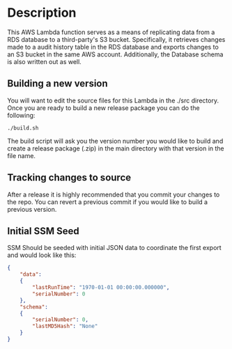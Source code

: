 # Description

This AWS Lambda function serves as a means of replicating data from a RDS
database to a third-party's S3 bucket. Specifically, it retrieves changes
made to a audit history table in the RDS database and exports changes to an
S3 bucket in the same AWS account. Additionally, the Database schema is also
written out as well.

## Building a new version

You will want to edit the source files for this Lambda in the ./src
directory. Once you are ready to build a new release package you can do
the following:

`./build.sh`

The build script will ask you the version number you would like to build
and create a release package (.zip) in the main directory with that version
in the file name.

## Tracking changes to source

After a release it is highly recommended that you commit your changes to
the repo. You can revert a previous commit if you would like to build a
previous version.

## Initial SSM Seed

SSM Should be seeded with initial JSON data to coordinate the first export
and would look like this:

```json
{
    "data":
    {
        "lastRunTime": "1970-01-01 00:00:00.000000",
        "serialNumber": 0
    },
    "schema":
    {
        "serialNumber": 0,
        "lastMD5Hash": "None"
    }
}
```
